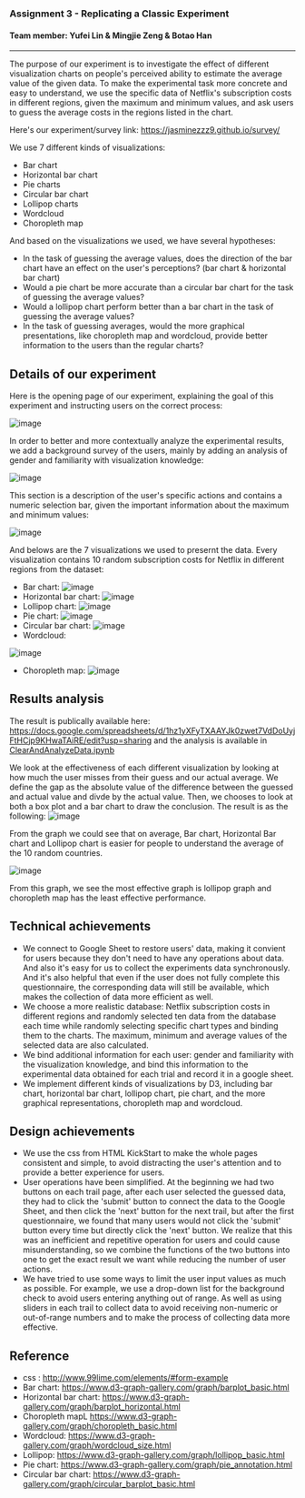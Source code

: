 ### Assignment 3 - Replicating a Classic Experiment
#### Team member: Yufei Lin & Mingjie Zeng & Botao Han
--------

The purpose of our experiment is to investigate the effect of different visualization charts on people's perceived ability to estimate the average value of the given data. To make the experimental task more concrete and easy to understand, we use the specific data of Netflix's subscription costs in different regions, given the maximum and minimum values, and ask users to guess the average costs in the regions listed in the chart.

Here's our experiment/survey link: https://jasminezzz9.github.io/survey/

We use 7 different kinds of visualizations:
- Bar chart
- Horizontal bar chart
- Pie charts
- Circular bar chart
- Lollipop charts
- Wordcloud
- Choropleth map

And based on the visualizations we used, we have several hypotheses:
- In the task of guessing the average values, does the direction of the bar chart have an effect on the user's perceptions? (bar chart & horizontal bar chart)
- Would a pie chart be more accurate than a circular bar chart for the task of guessing the average values?
- Would a lollipop chart perform better than a bar chart in the task of guessing the average values?
- In the task of guessing averages, would the more graphical presentations, like choropleth map and wordcloud, provide better information to the users than the regular charts?

Details of our experiment
---

Here is the opening page of our experiment, explaining the goal of this experiment and instructing users on the correct process:

![image](https://github.com/YufeiLinUlysses/a3-experiment/blob/main/img/start.jpg)

In order to better and more contextually analyze the experimental results, we add a background survey of the users, mainly by adding an analysis of gender and familiarity with visualization knowledge:

![image](https://github.com/YufeiLinUlysses/a3-experiment/blob/main/img/background.jpg)

This section is a description of the user's specific actions and contains a numeric selection bar, given the important information about the maximum and minimum values:

![image](https://github.com/YufeiLinUlysses/a3-experiment/blob/main/img/submit.jpg)

And belows are the 7 visualizations we used to presernt the data. Every visualization contains 10 random subscription costs for Netflix in different regions from the dataset:
- Bar chart:
![image](https://github.com/YufeiLinUlysses/a3-experiment/blob/main/img/bar.jpg)
- Horizontal bar chart:
![image](https://github.com/YufeiLinUlysses/a3-experiment/blob/main/img/hbar.jpg)
- Lollipop chart:
![image](https://github.com/YufeiLinUlysses/a3-experiment/blob/main/img/lollipop.jpg)
- Pie chart:
![image](https://github.com/YufeiLinUlysses/a3-experiment/blob/main/img/pie.jpg)
- Circular bar chart:
![image](https://github.com/YufeiLinUlysses/a3-experiment/blob/main/img/circular.jpg)
- Wordcloud:

![image](https://github.com/YufeiLinUlysses/a3-experiment/blob/main/img/word.jpg)
- Choropleth map:
![image](https://github.com/YufeiLinUlysses/a3-experiment/blob/main/img/map.jpg)


Results analysis
---

The result is publically available here: https://docs.google.com/spreadsheets/d/1hz1yXFyTXAAYJk0zwet7VdDoUyjFtHCjp9KHwaTAiRE/edit?usp=sharing and the analysis is available in [ClearAndAnalyzeData.ipynb](https://github.com/YufeiLinUlysses/a3-experiment/blob/main/clean.ipynb)

We look at the effectiveness of each different visualization by looking at how much the user misses from their guess and our actual average. We define the gap as the absolute value of the difference between the guessed and actual value and divde by the actual value. Then, we chooses to look at both a box plot and a bar chart to draw the conclusion. The result is as the following:
![image](./img/Analysis1.png)

From the graph we could see that on average, Bar chart, Horizontal Bar chart and Lollipop chart is easier for people to understand the average of the 10 random countries. 

![image](./img/Analysis2.png)

From this graph, we see the most effective graph is lollipop graph and choropleth map has the least effective performance. 

Technical achievements
---
- We connect to Google Sheet to restore users' data, making it convient for users because they don't need to have any operations about data. And also it's easy for us to collect the experiments data synchronously. And it's also helpful that even if the user does not fully complete this questionnaire, the corresponding data will still be available, which makes the collection of data more efficient as well.
- We choose a more realistic database: Netflix subscription costs in different regions and randomly selected ten data from the database each time while randomly selecting specific chart types and binding them to the charts. The maximum, minimum and average values of the selected data are also calculated.
- We bind additional information for each user: gender and familiarity with the visualization knowledge, and bind this information to the experimental data obtained for each trial and record it in a google sheet.
- We implement different kinds of visualizations by D3, including bar chart, horizontal bar chart, lollipop chart, pie chart, and the more graphical representations, choropleth map and wordcloud.

Design achievements
---
- We use the css from HTML KickStart to make the whole pages consistent and simple, to avoid distracting the user's attention and to provide a better experience for users.
- User operations have been simplified. At the beginning we had two buttons on each trail page, after each user selected the guessed data, they had to click the 'submit' button to connect the data to the Google Sheet, and then click the 'next' button for the next trail, but after the first questionnaire, we found that many users would not click the 'submit' button every time but directly click the 'next' button. We realize that this was an inefficient and repetitive operation for users and could cause misunderstanding, so we combine the functions of the two buttons into one to get the exact result we want while reducing the number of user actions.
- We have tried to use some ways to limit the user input values as much as possible. For example, we use a drop-down list for the background check to avoid users entering anything out of range. As well as using sliders in each trail to collect data to avoid receiving non-numeric or out-of-range numbers and to make the process of collecting data more effective.

Reference
---
- css : http://www.99lime.com/elements/#form-example
- Bar chart: https://www.d3-graph-gallery.com/graph/barplot_basic.html
- Horizontal bar chart: https://www.d3-graph-gallery.com/graph/barplot_horizontal.html
- Choropleth mapL https://www.d3-graph-gallery.com/graph/choropleth_basic.html
- Wordcloud: https://www.d3-graph-gallery.com/graph/wordcloud_size.html
- Lollipop: https://www.d3-graph-gallery.com/graph/lollipop_basic.html
- Pie chart: https://www.d3-graph-gallery.com/graph/pie_annotation.html
- Circular bar chart: https://www.d3-graph-gallery.com/graph/circular_barplot_basic.html
